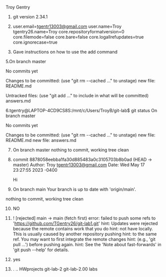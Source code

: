 Troy Gentry

1. git version 2.34.1


2.  user.email=tgentr13003@gmail.com
    user.name=Troy
    tgentry26.name=Troy
    core.repositoryformatversion=0
    core.filemode=false
    core.bare=false
    core.logallrefupdates=true
    core.ignorecase=true

3.  Gave instructions on how to use the add command

5.On branch master

No commits yet

Changes to be committed:
  (use "git rm --cached <file>..." to unstage)
        new file:   README.md

Untracked files:
  (use "git add <file>..." to include in what will be committed)
        answers.md

6.tgentry@LAPTOP-4CD9CS8S:/mnt/c/Users/TroyB/git-lab$ git status
On branch master

No commits yet

Changes to be committed:
  (use "git rm --cached <file>..." to unstage)
        new file:   README.md
        new file:   answers.md

7. On branch master
   nothing to commit, working tree clean

8. commit 8878058eebba1fa30d885483a0c3105703b8b0ad (HEAD -> master)
Author: Troy <tgentr13003@gmail.com>
Date:   Wed May 17 23:27:55 2023 -0400

     Hi

9. On branch main
Your branch is up to date with 'origin/main'.

nothing to commit, working tree clean

10. NO

11.  ! [rejected]        main -> main (fetch first)
  error: failed to push some refs to 'https://github.com/TGentry26/git-lab1.git'
  hint: Updates were rejected because the remote contains work that you do
  hint: not have locally. This is usually caused by another repository pushing
  hint: to the same ref. You may want to first integrate the remote changes
  hint: (e.g., 'git pull ...') before pushing again.
  hint: See the 'Note about fast-forwards' in 'git push --help' for details.

12. yes

13. .  ..  HWprojects  git-lab-2  git-lab-2.00  labs
